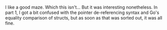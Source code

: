 I like a good maze. Which this isn't... But it was interesting nonetheless. In part 1, I got a bit confused with the pointer de-referencing syntax and Go's equality comparison of structs, but as soon as that was sorted out, it was all fine.
